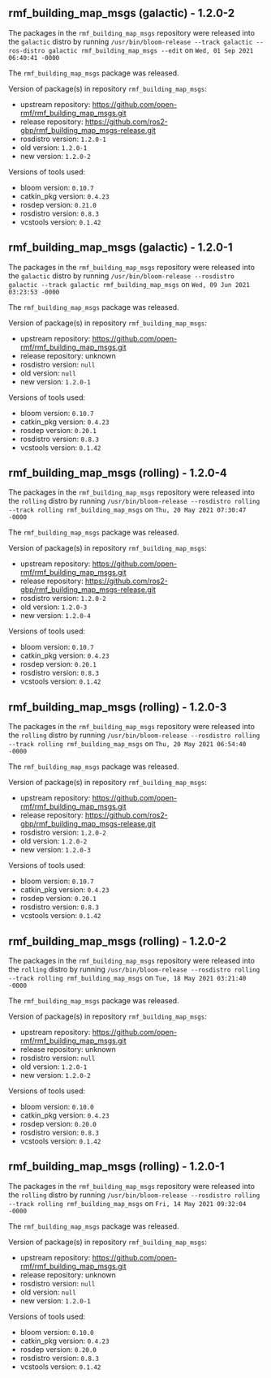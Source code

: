 ## rmf_building_map_msgs (galactic) - 1.2.0-2

The packages in the `rmf_building_map_msgs` repository were released into the `galactic` distro by running `/usr/bin/bloom-release --track galactic --ros-distro galactic rmf_building_map_msgs --edit` on `Wed, 01 Sep 2021 06:40:41 -0000`

The `rmf_building_map_msgs` package was released.

Version of package(s) in repository `rmf_building_map_msgs`:

- upstream repository: https://github.com/open-rmf/rmf_building_map_msgs.git
- release repository: https://github.com/ros2-gbp/rmf_building_map_msgs-release.git
- rosdistro version: `1.2.0-1`
- old version: `1.2.0-1`
- new version: `1.2.0-2`

Versions of tools used:

- bloom version: `0.10.7`
- catkin_pkg version: `0.4.23`
- rosdep version: `0.21.0`
- rosdistro version: `0.8.3`
- vcstools version: `0.1.42`


## rmf_building_map_msgs (galactic) - 1.2.0-1

The packages in the `rmf_building_map_msgs` repository were released into the `galactic` distro by running `/usr/bin/bloom-release --rosdistro galactic --track galactic rmf_building_map_msgs` on `Wed, 09 Jun 2021 03:23:53 -0000`

The `rmf_building_map_msgs` package was released.

Version of package(s) in repository `rmf_building_map_msgs`:

- upstream repository: https://github.com/open-rmf/rmf_building_map_msgs.git
- release repository: unknown
- rosdistro version: `null`
- old version: `null`
- new version: `1.2.0-1`

Versions of tools used:

- bloom version: `0.10.7`
- catkin_pkg version: `0.4.23`
- rosdep version: `0.20.1`
- rosdistro version: `0.8.3`
- vcstools version: `0.1.42`


## rmf_building_map_msgs (rolling) - 1.2.0-4

The packages in the `rmf_building_map_msgs` repository were released into the `rolling` distro by running `/usr/bin/bloom-release --rosdistro rolling --track rolling rmf_building_map_msgs` on `Thu, 20 May 2021 07:30:47 -0000`

The `rmf_building_map_msgs` package was released.

Version of package(s) in repository `rmf_building_map_msgs`:

- upstream repository: https://github.com/open-rmf/rmf_building_map_msgs.git
- release repository: https://github.com/ros2-gbp/rmf_building_map_msgs-release.git
- rosdistro version: `1.2.0-2`
- old version: `1.2.0-3`
- new version: `1.2.0-4`

Versions of tools used:

- bloom version: `0.10.7`
- catkin_pkg version: `0.4.23`
- rosdep version: `0.20.1`
- rosdistro version: `0.8.3`
- vcstools version: `0.1.42`


## rmf_building_map_msgs (rolling) - 1.2.0-3

The packages in the `rmf_building_map_msgs` repository were released into the `rolling` distro by running `/usr/bin/bloom-release --rosdistro rolling --track rolling rmf_building_map_msgs` on `Thu, 20 May 2021 06:54:40 -0000`

The `rmf_building_map_msgs` package was released.

Version of package(s) in repository `rmf_building_map_msgs`:

- upstream repository: https://github.com/open-rmf/rmf_building_map_msgs.git
- release repository: https://github.com/ros2-gbp/rmf_building_map_msgs-release.git
- rosdistro version: `1.2.0-2`
- old version: `1.2.0-2`
- new version: `1.2.0-3`

Versions of tools used:

- bloom version: `0.10.7`
- catkin_pkg version: `0.4.23`
- rosdep version: `0.20.1`
- rosdistro version: `0.8.3`
- vcstools version: `0.1.42`


## rmf_building_map_msgs (rolling) - 1.2.0-2

The packages in the `rmf_building_map_msgs` repository were released into the `rolling` distro by running `/usr/bin/bloom-release --rosdistro rolling --track rolling rmf_building_map_msgs` on `Tue, 18 May 2021 03:21:40 -0000`

The `rmf_building_map_msgs` package was released.

Version of package(s) in repository `rmf_building_map_msgs`:

- upstream repository: https://github.com/open-rmf/rmf_building_map_msgs.git
- release repository: unknown
- rosdistro version: `null`
- old version: `1.2.0-1`
- new version: `1.2.0-2`

Versions of tools used:

- bloom version: `0.10.0`
- catkin_pkg version: `0.4.23`
- rosdep version: `0.20.0`
- rosdistro version: `0.8.3`
- vcstools version: `0.1.42`


## rmf_building_map_msgs (rolling) - 1.2.0-1

The packages in the `rmf_building_map_msgs` repository were released into the `rolling` distro by running `/usr/bin/bloom-release --rosdistro rolling --track rolling rmf_building_map_msgs` on `Fri, 14 May 2021 09:32:04 -0000`

The `rmf_building_map_msgs` package was released.

Version of package(s) in repository `rmf_building_map_msgs`:

- upstream repository: https://github.com/open-rmf/rmf_building_map_msgs.git
- release repository: unknown
- rosdistro version: `null`
- old version: `null`
- new version: `1.2.0-1`

Versions of tools used:

- bloom version: `0.10.0`
- catkin_pkg version: `0.4.23`
- rosdep version: `0.20.0`
- rosdistro version: `0.8.3`
- vcstools version: `0.1.42`


